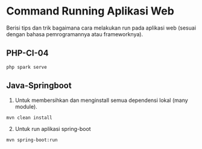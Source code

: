 # Command Running Aplikasi Web

Berisi tips dan trik bagaimana cara melakukan run pada aplikasi web (sesuai dengan bahasa pemrogramannya atau frameworknya).

## PHP-CI-04

```
php spark serve 
```

## Java-Springboot

1. Untuk membersihkan dan menginstall semua dependensi lokal (many module).

```
mvn clean install
```

2. Untuk run aplikasi spring-boot

```
mvn spring-boot:run
```